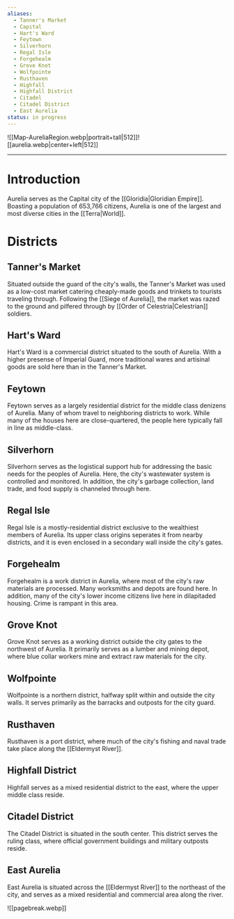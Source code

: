 ```yaml
---
aliases:
  - Tanner's Market
  - Capital
  - Hart's Ward
  - Feytown
  - Silverhorn
  - Regal Isle
  - Forgehealm
  - Grove Knot
  - Wolfpointe
  - Rusthaven
  - Highfall
  - Highfall District
  - Citadel
  - Citadel District
  - East Aurelia
status: in progress
---
```

![[Map-AureliaRegion.webp|portrait+tall|512]]![[aurelia.webp|center+left|512]]

-------------------------------------------
# Introduction
Aurelia serves as the Capital city of the [[Gloridia|Gloridian Empire]]. Boasting a population of 653,766 citizens, Aurelia is one of the largest and most diverse cities in the [[Terra|World]].
# Districts
## Tanner's Market
Situated outside the guard of the city's walls, the Tanner's Market was used as a low-cost market catering cheaply-made goods and trinkets to tourists traveling through. Following the [[Siege of Aurelia]], the market was razed to the ground and pilfered through by [[Order of Celestria|Celestrian]] soldiers.
## Hart's Ward
Hart's Ward is a commercial district situated to the south of Aurelia. With a higher presense of Imperial Guard, more traditional wares and artisinal goods are sold here than in the Tanner's Market.
## Feytown
Feytown serves as a largely residential district for the middle class denizens of Aurelia. Many of whom travel to neighboring districts to work. While many of the houses here are close-quartered, the people here typically fall in line as middle-class.
## Silverhorn
Silverhorn serves as the logistical support hub for addressing the basic needs for the peoples of Aurelia. Here, the city's wastewater system is controlled and monitored. In addition, the city's garbage collection, land trade, and food supply is channeled through here.
## Regal Isle
Regal Isle is a mostly-residential district exclusive to the wealthiest members of Aurelia. Its upper class origins seperates it from nearby districts, and it is even enclosed in a secondary wall inside the city's gates.
## Forgehealm
Forgehealm is a work district in Aurelia, where most of the city's raw materials are processed. Many worksmiths and depots are found here. In addition, many of the city's lower income citizens live here in dilapitaded housing. Crime is rampant in this area.
## Grove Knot
Grove Knot serves as a working district outside the city gates to the northwest of Aurelia. It primarily serves as a lumber and mining depot, where blue collar workers mine and extract raw materials for the city.
## Wolfpointe
Wolfpointe is a northern district, halfway split within and outside the city walls. It serves primarily as the barracks and outposts for the city guard.
## Rusthaven
Rusthaven is a port district, where much of the city's fishing and naval trade take place along the [[Eldermyst River]].
## Highfall District
Highfall serves as a mixed residential district to the east, where the upper middle class reside.
## Citadel District
The Citadel District is situated in the south center. This district serves the ruling class, where official government buildings and military outposts reside.
## East Aurelia
East Aurelia is situated across the [[Eldermyst River]] to the northeast of the city, and serves as a mixed residential and commercial area along the river.

![[pagebreak.webp]]